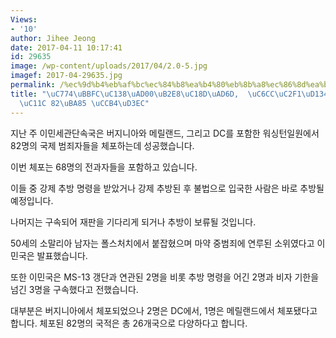 ```yaml
---
Views:
- '10'
author: Jihee Jeong
date: 2017-04-11 10:17:41
id: 29635
image: /wp-content/uploads/2017/04/2.0-5.jpg
imagef: 2017-04-29635.jpg
permalink: /%ec%9d%b4%eb%af%bc%ec%84%b8%ea%b4%80%eb%8b%a8%ec%86%8d%ea%b5%ad-%ec%9b%8c%ec%8b%b1%ed%84%b4%ec%9d%bc%ec%9b%90%ec%84%9c-82%eb%aa%85-%ec%b2%b4%ed%8f%ac/
title: "\uC774\uBBFC\uC138\uAD00\uB2E8\uC18D\uAD6D,  \uC6CC\uC2F1\uD134\uC77C\uC6D0\
  \uC11C 82\uBA85 \uCCB4\uD3EC"
---
```


지난 주 이민세관단속국은 버지니아와 메릴랜드, 그리고 DC를 포함한 워싱턴일원에서 82명의 국제 범죄자들을 체포하는데 성공했습니다.

이번 체포는 68명의 전과자들을 포함하고 있습니다.

이들 중 강제 추방 명령을 받았거나 강제 추방된 후 불법으로 입국한 사람은 바로 추방될 예정입니다.

나머지는 구속되어 재판을 기다리게 되거나 추방이 보류될 것입니다.

50세의 소말리아 남자는 폴스처치에서 붙잡혔으며 마약 중범죄에 연루된 소위였다고 이민국은 발표했습니다.

또한 이민국은 MS-13 갱단과 연관된 2명을 비롯 추방 명령을 어긴 2명과 비자 기한을 넘긴 3명을 구속했다고 전했습니다.

대부분은 버지니아에서 체포되었으나 2명은 DC에서, 1명은 메릴랜드에서 체포됐다고 합니다. 체포된 82명의 국적은 총 26개국으로 다양하다고 합니다.